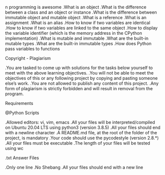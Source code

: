 
n programming is awesome
.What is an object
.What is the difference between a class and an object or instance
.What is the difference between immutable object and mutable object
.What is a reference
.What is an assignment
.What is an alias
.How to know if two variables are identical
.How to know if two variables are linked to the same object
.How to display the variable identifier (which is the memory address in the CPython implementation)
.What is mutable and immutable
.What are the built-in mutable types
.What are the built-in immutable types
.How does Python pass variables to functions

Copyright - Plagiarism

.You are tasked to come up with solutions for the tasks below yourself to meet with the above learning objectives.
.You will not be able to meet the objectives of this or any following project by copying and pasting someone else’s work.
.You are not allowed to publish any content of this project.
.Any form of plagiarism is strictly forbidden and will result in removal from the program.

Requirements

@Python Scripts

.Allowed editors: vi, vim, emacs
.All your files will be interpreted/compiled on Ubuntu 20.04 LTS using python3 (version 3.8.5)
.All your files should end with a newline character
.A README.md file, at the root of the folder of the project, is mandatory
.Your code should use the pycodestyle (version 2.8.*)
.All your files must be executable
.The length of your files will be tested using wc

.txt Answer Files

.Only one line
.No Shebang
.All your files should end with a new line
